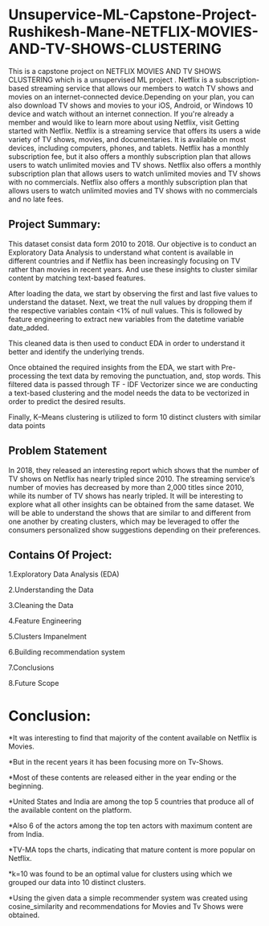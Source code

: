 # Unsupervice-ML-Capstone-Project-Rushikesh-Mane-NETFLIX-MOVIES-AND-TV-SHOWS-CLUSTERING
This is a capstone project on NETFLIX MOVIES AND TV SHOWS CLUSTERING which is a unsupervised ML project . 
Netflix is a subscription-based streaming service that allows our members to watch TV shows and movies on an internet-connected device.Depending on your plan, you can also download TV shows and movies to your iOS, Android, or Windows 10 device and watch without an internet connection. If you're already a member and would like to learn more about using Netflix, visit Getting started with Netflix. Netflix is a streaming service that offers its users a wide variety of TV shows, movies, and documentaries. It is available on most devices, including computers, phones, and tablets. Netflix has a monthly subscription fee, but it also offers a monthly subscription plan that allows users to watch unlimited movies and TV shows. Netflix also offers a monthly subscription plan that allows users to watch unlimited movies and TV shows with no commercials. Netflix also offers a monthly subscription plan that allows users to watch unlimited movies and TV shows with no commercials and no late fees.

## Project Summary:
This dataset consist data form 2010 to 2018. Our objective is to conduct an Exploratory Data Analysis to understand what content is available in different countries and if Netflix has been increasingly focusing on TV rather than movies in recent years. And use these insights to cluster similar content by matching text-based features.

After loading the data, we start by observing the first and last five values to understand the dataset. Next, we treat the null values by dropping them if the respective variables contain <1% of null values. This is followed by feature engineering to extract new variables from the datetime variable date_added.

This cleaned data is then used to conduct EDA in order to understand it better and identify the underlying trends.

Once obtained the required insights from the EDA, we start with Pre-processing the text data by removing the punctuation, and, stop words. This filtered data is passed through TF - IDF Vectorizer since we are conducting a text-based clustering and the model needs the data to be vectorized in order to predict the desired results.

Finally, K–Means clustering is utilized to form 10 distinct clusters with similar data points
## Problem Statement 
In 2018, they released an interesting report which shows that the number of TV shows on Netflix has nearly tripled since 2010. The streaming service’s number of movies has decreased by more than 2,000 titles since 2010, while its number of TV shows has nearly tripled. It will be interesting to explore what all other insights can be obtained from the same dataset. We will be able to understand the shows that are similar to and different from one another by creating clusters, which may be leveraged to offer the consumers personalized show suggestions depending on their preferences.

## Contains Of Project:

1.Exploratory Data Analysis (EDA)

2.Understanding the Data

3.Cleaning the Data

4.Feature Engineering

5.Clusters Impanelment

6.Building recommendation system

7.Conclusions

8.Future Scope

# **Conclusion:**

*It was interesting to find that majority of the content available on Netflix is Movies.

*But in the recent years it has been focusing more on Tv-Shows.

*Most of these contents are released either in the year ending or the beginning.

*United States and India are among the top 5 countries that produce all of the available content on the platform.

*Also 6 of the actors among the top ten actors with maximum content are from India.

*TV-MA tops the charts, indicating that mature content is more popular on Netflix.

*k=10 was found to be an optimal value for clusters using which we grouped our data into 10 distinct clusters.

*Using the given data a simple recommender system was created using cosine_similarity and recommendations for Movies and Tv Shows were obtained.
